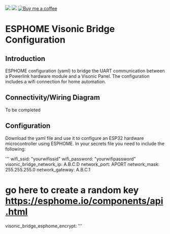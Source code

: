 [![](https://img.shields.io/github/release/davesmeghead/visonic_esp32_bridge/all.svg?style=for-the-badge)](https://github.com/davesmeghead/visonic_esp32_bridge/releases) 
[![](https://img.shields.io/badge/MAINTAINER-%40Davesmeghead-green?style=for-the-badge)](https://github.com/Davesmeghead)
[![Buy me a coffee][buymeacoffee-shield]][buymeacoffee]

[buymeacoffee]: https://www.buymeacoffee.com/davesmeghead
[buymeacoffee-shield]: https://www.buymeacoffee.com/assets/img/custom_images/orange_img.png

# ESPHOME Visonic Bridge Configuration

## Introduction
ESPHOME configuration (yaml) to bridge the UART communication between a Powerlink hardware module and a Visonic Panel. The configuration includes a wifi connection for home automation.


## Connectivity/Wiring Diagram
To be completed

## Configuration
Download the yaml file and use it to configure an ESP32 hardware microcontroller using ESPHOME.
In your secrets file you need to include the following:

'''
wifi_ssid: "yourwifissid"
wifi_password: "yourwifipassword"
visonic_bridge_network_ip: A.B.C.D
network_port: APORT
network_mask: 255.255.255.0
network_gateway: A.B.C.1
# go here to create a random key https://esphome.io/components/api.html
visonic_bridge_esphome_encrypt: 
'''


